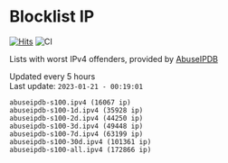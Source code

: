 # Blocklist IP

[![Hits](https://hits.seeyoufarm.com/api/count/incr/badge.svg?url=https%3A%2F%2Fgithub.com%2Fborestad%2Fblocklist-ip%2F&count_bg=%2379C83D&title_bg=%23555555&icon=&icon_color=%23E7E7E7&title=hits&edge_flat=false)](https://hits.seeyoufarm.com)  ![CI](https://img.shields.io/github/workflow/status/borestad/blocklist-ip/CI?style=flat-square)

Lists with worst IPv4 offenders, provided by [AbuseIPDB](https://www.abuseipdb.com/)

<!-- FOOTER-PLACEHOLDER -->
Updated every 5 hours<br>
Last update: `2023-01-21 - 00:19:01`
```
abuseipdb-s100.ipv4 (16067 ip)
abuseipdb-s100-1d.ipv4 (35928 ip)
abuseipdb-s100-2d.ipv4 (44250 ip)
abuseipdb-s100-3d.ipv4 (49448 ip)
abuseipdb-s100-7d.ipv4 (63199 ip)
abuseipdb-s100-30d.ipv4 (101361 ip)
abuseipdb-s100-all.ipv4 (172866 ip)
```
